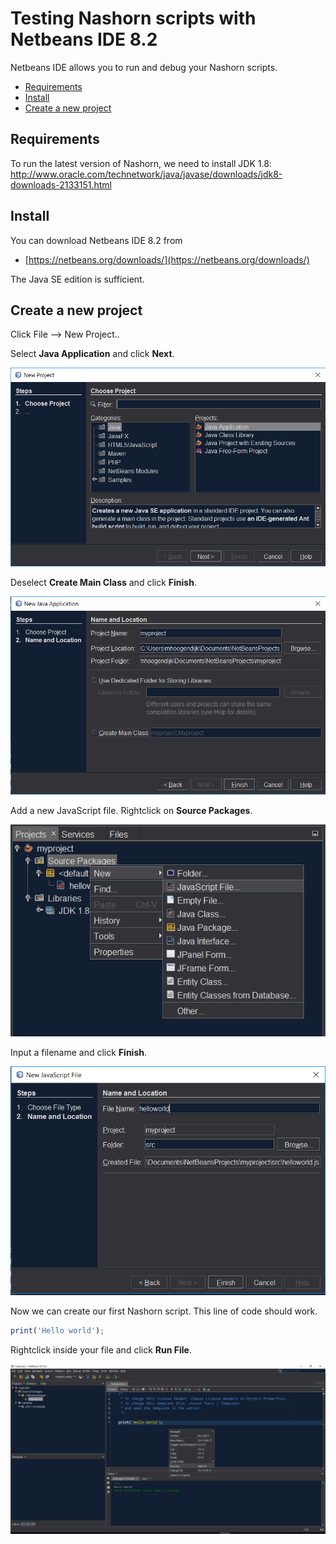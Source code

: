 # Testing Nashorn scripts with Netbeans IDE 8.2

Netbeans IDE allows you to run and debug your Nashorn scripts.

* [Requirements](#requirements)
* [Install](#install)
* [Create a new project](#create-a-new-project)

## Requirements
To run the latest version of Nashorn, we need to install JDK 1.8: http://www.oracle.com/technetwork/java/javase/downloads/jdk8-downloads-2133151.html


## Install

You can download Netbeans IDE 8.2 from 
- [https://netbeans.org/downloads/](https://netbeans.org/downloads/)

The Java SE edition is sufficient.

## Create a new project

Click File --> New Project..

Select **Java Application** and click **Next**.

![New project - step 1](../img/new_project1.PNG)

Deselect **Create Main Class** and click **Finish**.

![New project - step 2](../img/new_project2.PNG)

Add a new JavaScript file. Rightclick on **Source Packages**.

![New project - add file](../img/add_script.png)

Input a filename and click **Finish**.

![New project - create file](../img/add_js_file.PNG)

Now we can create our first Nashorn script. This line of code should work.

```javascript
print('Hello world');
```
Rightclick inside your file and click **Run File**.

![New project - run file](../img/run_script.png)
